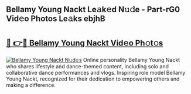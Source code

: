 ## Bellamy Young Nackt Le𝚊k𝚎d N𝚞𝚍e - Part-rG0 Vid𝚎o Photos Le𝚊ks ebjhB

# <h2><a href="http://fb833kh.evod.top/?m=Bellamy+Young+Nackt">🔗 👉🔴 Bellamy Young Nackt Vid𝚎o Ph𝚘t𝚘s</a></h2>

[![Bellamy Young Nackt N𝚞d𝚎s](https://i.imgur.com/8V9OHl7.gif)](http://fb833kh.evod.top/?m=Bellamy+Young+Nackt)
Online personality Bellamy Young Nackt who shares lifestyle and dance-themed content, including solo and collaborative dance performances and vlogs. Inspiring role model Bellamy Young Nackt, recognized for their dedication to empowering others and making a difference. 
